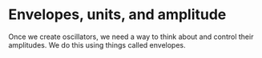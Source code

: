 # Envelopes, units, and amplitude

Once we create oscillators, we need a way to think about and control their amplitudes. We do this using things called envelopes.
